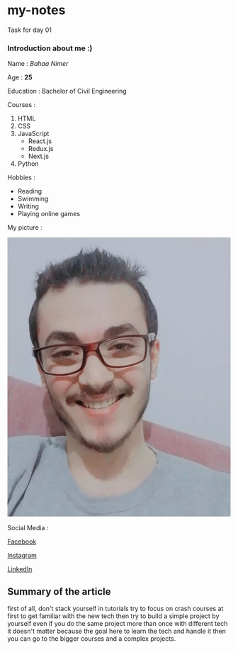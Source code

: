 # my-notes
Task for day 01 

### **Introduction about me :)**
Name : *Bahaa Nimer*

Age : **25**

Education : Bachelor of Civil Engineering

Courses :

1. HTML
2. CSS
3. JavaScript
   - React.js
   - Redux.js
   - Next.js
4. Python

Hobbies : 

- Reading
- Swimming
- Writing
- Playing online games

My picture : 

![](261490777_2100907313394568_5881566796186063269_n.jpg)

Social Media :

[Facebook](https://web.facebook.com/Nimer97/)

[Instagram](https://www.instagram.com/b.97_nj/)

[LinkedIn](https://www.linkedin.com/in/bahaa-nimer-3b7a76130/)

## Summary of the article

first of all, don't stack yourself in tutorials try to focus on crash courses at first to get familiar with the new tech then try to build a simple project by yourself even if you do the same project more than once with different tech it doesn't matter because the goal here to learn the tech and handle it then you can go to the bigger courses and a complex projects.